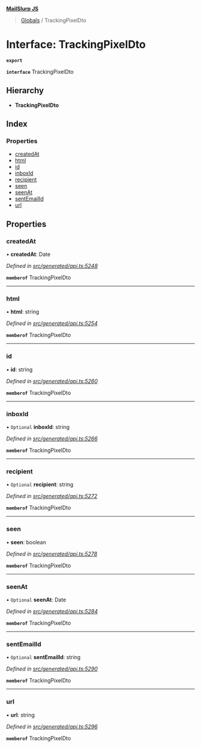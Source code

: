 **[MailSlurp JS](../README.md)**

> [Globals](../README.md) / TrackingPixelDto

# Interface: TrackingPixelDto

**`export`** 

**`interface`** TrackingPixelDto

## Hierarchy

* **TrackingPixelDto**

## Index

### Properties

* [createdAt](trackingpixeldto.md#createdat)
* [html](trackingpixeldto.md#html)
* [id](trackingpixeldto.md#id)
* [inboxId](trackingpixeldto.md#inboxid)
* [recipient](trackingpixeldto.md#recipient)
* [seen](trackingpixeldto.md#seen)
* [seenAt](trackingpixeldto.md#seenat)
* [sentEmailId](trackingpixeldto.md#sentemailid)
* [url](trackingpixeldto.md#url)

## Properties

### createdAt

•  **createdAt**: Date

*Defined in [src/generated/api.ts:5248](https://github.com/mailslurp/mailslurp-client/blob/eace919/src/generated/api.ts#L5248)*

**`memberof`** TrackingPixelDto

___

### html

•  **html**: string

*Defined in [src/generated/api.ts:5254](https://github.com/mailslurp/mailslurp-client/blob/eace919/src/generated/api.ts#L5254)*

**`memberof`** TrackingPixelDto

___

### id

•  **id**: string

*Defined in [src/generated/api.ts:5260](https://github.com/mailslurp/mailslurp-client/blob/eace919/src/generated/api.ts#L5260)*

**`memberof`** TrackingPixelDto

___

### inboxId

• `Optional` **inboxId**: string

*Defined in [src/generated/api.ts:5266](https://github.com/mailslurp/mailslurp-client/blob/eace919/src/generated/api.ts#L5266)*

**`memberof`** TrackingPixelDto

___

### recipient

• `Optional` **recipient**: string

*Defined in [src/generated/api.ts:5272](https://github.com/mailslurp/mailslurp-client/blob/eace919/src/generated/api.ts#L5272)*

**`memberof`** TrackingPixelDto

___

### seen

•  **seen**: boolean

*Defined in [src/generated/api.ts:5278](https://github.com/mailslurp/mailslurp-client/blob/eace919/src/generated/api.ts#L5278)*

**`memberof`** TrackingPixelDto

___

### seenAt

• `Optional` **seenAt**: Date

*Defined in [src/generated/api.ts:5284](https://github.com/mailslurp/mailslurp-client/blob/eace919/src/generated/api.ts#L5284)*

**`memberof`** TrackingPixelDto

___

### sentEmailId

• `Optional` **sentEmailId**: string

*Defined in [src/generated/api.ts:5290](https://github.com/mailslurp/mailslurp-client/blob/eace919/src/generated/api.ts#L5290)*

**`memberof`** TrackingPixelDto

___

### url

•  **url**: string

*Defined in [src/generated/api.ts:5296](https://github.com/mailslurp/mailslurp-client/blob/eace919/src/generated/api.ts#L5296)*

**`memberof`** TrackingPixelDto
